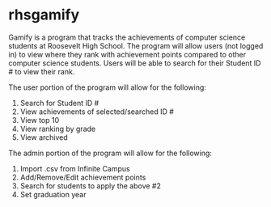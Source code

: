 # rhsgamify

Gamify is a program that tracks the achievements of computer science students at Roosevelt High School.
The program will allow users (not logged in) to view where they rank with achievement points compared to other computer science students.
Users will be able to search for their Student ID # to view their rank.

The user portion of the program will allow for the following:
1. Search for Student ID #
2. View achievements of selected/searched ID #
3. View top 10
4. View ranking by grade
5. View archived

The admin portion of the program will allow for the following:
1. Import .csv from Infinite Campus
2. Add/Remove/Edit achievement points
3. Search for students to apply the above #2
4. Set graduation year
